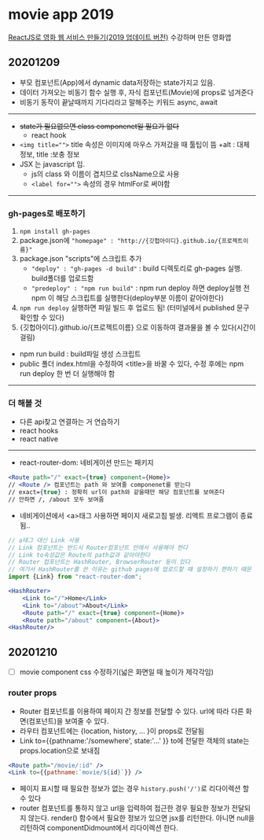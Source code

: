 # movie app 2019

[ReactJS로 영화 웹 서비스 만들기(2019 업데이트 버전)](https://nomadcoders.co/react-fundamentals) 수강하며 만든 영화앱


## 20201209
- 부모 컴포넌트(App)에서 dynamic data저장하는 state가지고 있음. 
- 데이터 가져오는 비동기 함수 실행 후, 자식 컴포넌트(Movie)에 props로 넘겨준다
- 비동기 동작이 끝날때까지 기다리라고 말해주는 키워드 async, await
---
- ~~state가 필요없으면 class componenet일 필요가 없다~~
    + react hook
- ```<img title="">``` title 속성은 이미지에 마우스 가져갔을 때 툴팁이 뜸
    +alt : 대체 정보, title :보충 정보
- JSX 는 javascript 임. 
    + js의 class 와 이름이 겹치므로  clssName으로 사용
    + ```<label for="">``` 속성의 경우 htmlFor로 써야함
---


### gh-pages로 배포하기
1. ```npm install gh-pages```
2. package.json에 ```"homepage" : "http://{깃헙아이디}.github.io/{프로젝트이름}"```
3. package.json "scripts"에 스크립트 추가
    - ```"deploy" : "gh-pages -d build"``` : build 디렉토리로 gh-pages 실행. build폴더를 업로드함
    - ```"predeploy" : "npm run build"``` : npm run deploy 하면 deploy실행 전 npm 이 해당 스크립트를 실행한다(deploy부분 이름이 같아야한다)
4. ```npm run deploy``` 실행하면 파일 빌드 후 업로드 됨! (터미널에서 published 문구 확인할 수 있다)
5. {깃헙아이디}.github.io/{프로젝트이름} 으로 이동하여 결과물을 볼 수 있다(시간이 걸림)

- npm run build : build파일 생성 스크립트
- public 폴더 index.html을 수정하여 \<title\>을 바꿀 수 있다, 수정 후에는 npm run deploy 한 번 더 실행해야 함

---
### 더 해볼 것
- 다른 api찾고 연결하는 거 연습하기
- react hooks
- react native
---
- react-router-dom: 네비게이션 만드는 패키지
```jsx
<Route path="/" exact={true} component={Home}>
// <Route /> 컴포넌트는 path 와 보여줄 componenet를 받는다
// exact={true} : 정확히 url이 path와 같을때만 해당 컴포넌트를 보여준다
// 안하면 /, /about 모두 보여줌
```
- 네비게이션에서 \<a\>태그 사용하면 페이지 새로고침 발생. 리액트 프로그램이 종료됨..
```jsx
// a태그 대신 Link 사용
// Link 컴포넌트는 반드시 Router컴포넌트 안에서 사용해야 한다
// Link to속성값은 Route의 path값과 같아야한다
// Router 컴포넌트는 HashRouter, BrowserRouter 등이 있다
// 여기서 HashRouter를 쓴 이유는 github pages에 업로드할 때 설정하기 편하기 때문
import {Link} from "react-router-dom";

<HashRouter>
    <Link to="/">Home</Link> 
    <Link to="/about">About</Link>
    <Route path="/" exact={true} component={Home}>
    <Route path="/about" component={About}>
<HashRouter/>
```

## 20201210
- [ ] movie component css 수정하기(넓은 화면일 때 높이가 제각각임)

### router props
- Router 컴포넌트를 이용하여 페이지 간 정보를 전달할 수 있다. url에 따라 다른 화면(컴포넌트)을 보여줄 수 있다.
- 라우터 컴포넌트에는 {location, history, ... }이 props로 전달됨
- Link to={{pathname:'/somewhere', state:'...' }} to에 전달한 객체의 state는 props.location으로 보내짐
```jsx
<Route path="/movie/:id" /> 
<Link to={{pathname:`movie/${id}`}} /> 
```
- 페이지 표시할 때 필요한 정보가 없는 경우 ```history.push('/')```로 리다이렉션 할 수 있다
- router 컴포넌트를 통하지 않고 url을 입력하여 접근한 경우 필요한 정보가 전달되지 않는다. render() 함수에서 필요한 정보가 있으면 jsx를 리턴한다. 아니면 null을 리턴하여 componentDidmount에서 리다이렉션 한다.